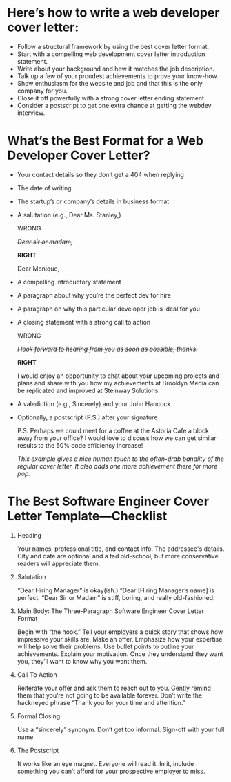# Here’s how to write a web developer cover letter:

* Follow a structural framework by using the best cover letter format.
* Start with a compelling web development cover letter introduction statement.
* Write about your background and how it matches the job description.
* Talk up a few of your proudest achievements to prove your know-how.
* Show enthusiasm for the website and job and that this is the only company for you.
* Close it off powerfully with a strong cover letter ending statement.
* Consider a postscript to get one extra chance at getting the webdev interview.

# What’s the Best Format for a Web Developer Cover Letter?

* Your contact details so they don’t get a 404 when replying
* The date of writing
* The startup’s or company’s details in business format
* A salutation (e.g., Dear Ms. Stanley,)

    WRONG
    
    *~~Dear sir or madam,~~*
    
    **RIGHT**

    Dear Monique,
* A compelling introductory statement
* A paragraph about why you’re the perfect dev for hire
* A paragraph on why this particular developer job is ideal for you
* A closing statement with a strong call to action
    
    WRONG
    
    *~~I look forward to hearing from you as soon as possible, thanks.~~*
    
    **RIGHT**
    
    I would enjoy an opportunity to chat about your upcoming projects and plans and share with you how my achievements at Brooklyn Media can be replicated and improved at Steinway Solutions.
* A valediction (e.g., Sincerely) and your John Hancock
* Optionally, a postscript (P.S.) after your signature

    P.S. Perhaps we could meet for a coffee at the Astoria Cafe a block away from your office? I would love to discuss how we can get similar results to the 50% code efficiency increase!

    *This example gives a nice human touch to the often-drab banality of the regular cover letter. It also adds one more achievement there for more pop.*

# The Best Software Engineer Cover Letter Template—Checklist

1. Heading
 
    Your names, professional title, and contact info.
    The addressee's details.
    City and date are optional and a tad old-school, but more conservative readers will appreciate them.
 
2. Salutation
 
    “Dear Hiring Manager” is okay(ish.)
    “Dear [Hiring Manager’s name] is perfect.
    “Dear Sir or Madam” is stiff, boring, and really old-fashioned.
 

3. Main Body: The Three-Paragraph Software Engineer Cover Letter Format
 
    Begin with “the hook.” Tell your employers a quick story that shows how impressive your skills are.
    Make an offer. Emphasize how your expertise will help solve their problems. Use bullet points to outline your achievements.
    Explain your motivation. Once they understand they want you, they’ll want to know why you want them.
 

4. Call To Action
 
    Reiterate your offer and ask them to reach out to you.
    Gently remind them that you’re not going to be available forever.
    Don’t write the hackneyed phrase “Thank you for your time and attention.”
 

5. Formal Closing

    Use a “sincerely” synonym.
    Don’t get too informal.
    Sign-off with your full name
 

6. The Postscript
 
    It works like an eye magnet.
    Everyone will read it.
    In it, include something you can’t afford for your prospective employer to miss.